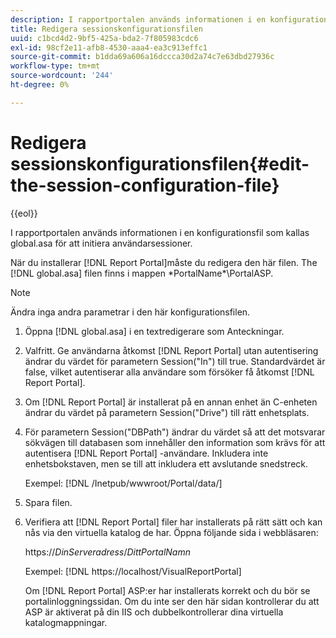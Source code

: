 ```yaml
---
description: I rapportportalen används informationen i en konfigurationsfil som kallas global.asa för att initiera användarsessioner.
title: Redigera sessionskonfigurationsfilen
uuid: c1bcd4d2-9bf5-425a-bda2-7f805983cdc6
exl-id: 98cf2e11-afb8-4530-aaa4-ea3c913effc1
source-git-commit: b1dda69a606a16dccca30d2a74c7e63dbd27936c
workflow-type: tm+mt
source-wordcount: '244'
ht-degree: 0%

---
```


# Redigera sessionskonfigurationsfilen{#edit-the-session-configuration-file}

{{eol}}

I rapportportalen används informationen i en konfigurationsfil som kallas global.asa för att initiera användarsessioner.

När du installerar [!DNL Report Portal]måste du redigera den här filen. The [!DNL global.asa] filen finns i mappen \*PortalName*\PortalASP\.

>[!NOTE]
>
>Ändra inga andra parametrar i den här konfigurationsfilen.

1. Öppna [!DNL global.asa] i en textredigerare som Anteckningar.
1. Valfritt. Ge användarna åtkomst [!DNL Report Portal] utan autentisering ändrar du värdet för parametern Session(&quot;In&quot;) till true. Standardvärdet är false, vilket autentiserar alla användare som försöker få åtkomst [!DNL Report Portal].
1. Om [!DNL Report Portal] är installerat på en annan enhet än C-enheten ändrar du värdet på parametern Session(&quot;Drive&quot;) till rätt enhetsplats.
1. För parametern Session(&quot;DBPath&quot;) ändrar du värdet så att det motsvarar sökvägen till databasen som innehåller den information som krävs för att autentisera [!DNL Report Portal] -användare. Inkludera inte enhetsbokstaven, men se till att inkludera ett avslutande snedstreck.

   Exempel: [!DNL /Inetpub/wwwroot/Portal/data/]

1. Spara filen.
1. Verifiera att [!DNL Report Portal] filer har installerats på rätt sätt och kan nås via den virtuella katalog de har. Öppna följande sida i webbläsaren:

   https://*DinServeradress*/*DittPortalNamn*

   Exempel: [!DNL https://localhost/VisualReportPortal]

   Om [!DNL Report Portal] ASP:er har installerats korrekt och du bör se portalinloggningssidan. Om du inte ser den här sidan kontrollerar du att ASP är aktiverat på din IIS och dubbelkontrollerar dina virtuella katalogmappningar.
